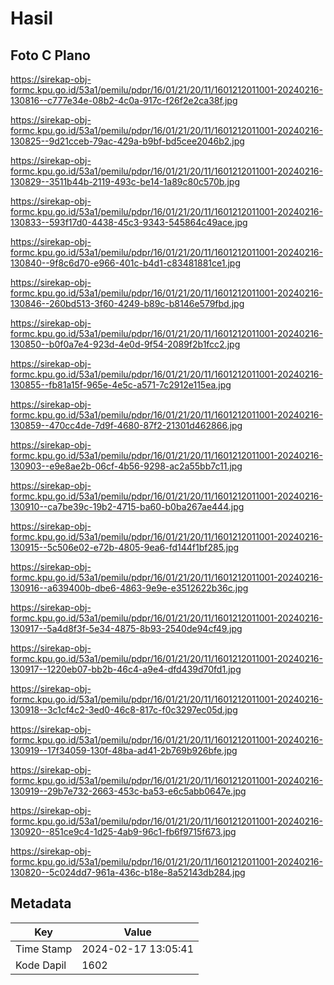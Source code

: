 # Hasil

## Foto C Plano

https://sirekap-obj-formc.kpu.go.id/53a1/pemilu/pdpr/16/01/21/20/11/1601212011001-20240216-130816--c777e34e-08b2-4c0a-917c-f26f2e2ca38f.jpg

https://sirekap-obj-formc.kpu.go.id/53a1/pemilu/pdpr/16/01/21/20/11/1601212011001-20240216-130825--9d21cceb-79ac-429a-b9bf-bd5cee2046b2.jpg

https://sirekap-obj-formc.kpu.go.id/53a1/pemilu/pdpr/16/01/21/20/11/1601212011001-20240216-130829--3511b44b-2119-493c-be14-1a89c80c570b.jpg

https://sirekap-obj-formc.kpu.go.id/53a1/pemilu/pdpr/16/01/21/20/11/1601212011001-20240216-130833--593f17d0-4438-45c3-9343-545864c49ace.jpg

https://sirekap-obj-formc.kpu.go.id/53a1/pemilu/pdpr/16/01/21/20/11/1601212011001-20240216-130840--9f8c6d70-e966-401c-b4d1-c83481881ce1.jpg

https://sirekap-obj-formc.kpu.go.id/53a1/pemilu/pdpr/16/01/21/20/11/1601212011001-20240216-130846--260bd513-3f60-4249-b89c-b8146e579fbd.jpg

https://sirekap-obj-formc.kpu.go.id/53a1/pemilu/pdpr/16/01/21/20/11/1601212011001-20240216-130850--b0f0a7e4-923d-4e0d-9f54-2089f2b1fcc2.jpg

https://sirekap-obj-formc.kpu.go.id/53a1/pemilu/pdpr/16/01/21/20/11/1601212011001-20240216-130855--fb81a15f-965e-4e5c-a571-7c2912e115ea.jpg

https://sirekap-obj-formc.kpu.go.id/53a1/pemilu/pdpr/16/01/21/20/11/1601212011001-20240216-130859--470cc4de-7d9f-4680-87f2-21301d462866.jpg

https://sirekap-obj-formc.kpu.go.id/53a1/pemilu/pdpr/16/01/21/20/11/1601212011001-20240216-130903--e9e8ae2b-06cf-4b56-9298-ac2a55bb7c11.jpg

https://sirekap-obj-formc.kpu.go.id/53a1/pemilu/pdpr/16/01/21/20/11/1601212011001-20240216-130910--ca7be39c-19b2-4715-ba60-b0ba267ae444.jpg

https://sirekap-obj-formc.kpu.go.id/53a1/pemilu/pdpr/16/01/21/20/11/1601212011001-20240216-130915--5c506e02-e72b-4805-9ea6-fd144f1bf285.jpg

https://sirekap-obj-formc.kpu.go.id/53a1/pemilu/pdpr/16/01/21/20/11/1601212011001-20240216-130916--a639400b-dbe6-4863-9e9e-e3512622b36c.jpg

https://sirekap-obj-formc.kpu.go.id/53a1/pemilu/pdpr/16/01/21/20/11/1601212011001-20240216-130917--5a4d8f3f-5e34-4875-8b93-2540de94cf49.jpg

https://sirekap-obj-formc.kpu.go.id/53a1/pemilu/pdpr/16/01/21/20/11/1601212011001-20240216-130917--1220eb07-bb2b-46c4-a9e4-dfd439d70fd1.jpg

https://sirekap-obj-formc.kpu.go.id/53a1/pemilu/pdpr/16/01/21/20/11/1601212011001-20240216-130918--3c1cf4c2-3ed0-46c8-817c-f0c3297ec05d.jpg

https://sirekap-obj-formc.kpu.go.id/53a1/pemilu/pdpr/16/01/21/20/11/1601212011001-20240216-130919--17f34059-130f-48ba-ad41-2b769b926bfe.jpg

https://sirekap-obj-formc.kpu.go.id/53a1/pemilu/pdpr/16/01/21/20/11/1601212011001-20240216-130919--29b7e732-2663-453c-ba53-e6c5abb0647e.jpg

https://sirekap-obj-formc.kpu.go.id/53a1/pemilu/pdpr/16/01/21/20/11/1601212011001-20240216-130920--851ce9c4-1d25-4ab9-96c1-fb6f9715f673.jpg

https://sirekap-obj-formc.kpu.go.id/53a1/pemilu/pdpr/16/01/21/20/11/1601212011001-20240216-130820--5c024dd7-961a-436c-b18e-8a52143db284.jpg


## Metadata

| Key        | Value               |
| ---------- | ------------------- |
| Time Stamp | 2024-02-17 13:05:41 |
| Kode Dapil | 1602                |



